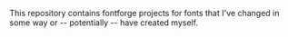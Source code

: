 This repository contains fontforge projects for fonts that I've changed in some way or -- potentially -- have created myself.
